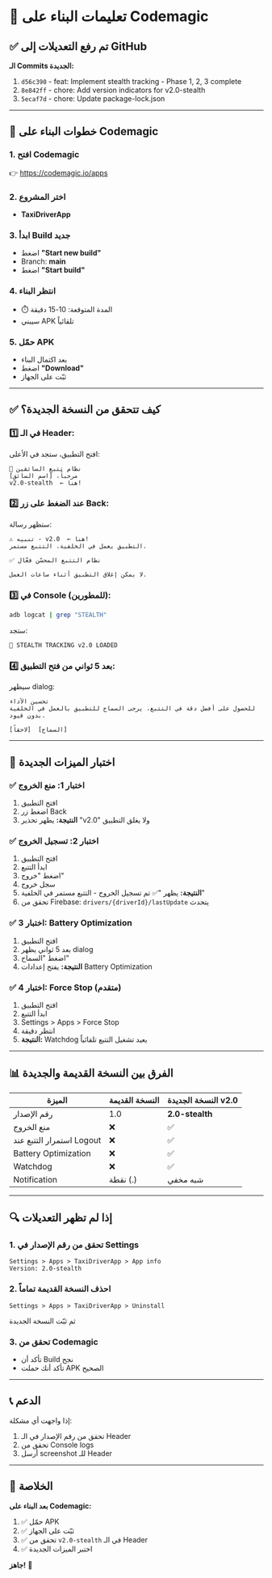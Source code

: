 # 🔨 تعليمات البناء على Codemagic

## ✅ تم رفع التعديلات إلى GitHub

**الـ Commits الجديدة:**
1. `d56c390` - feat: Implement stealth tracking - Phase 1, 2, 3 complete
2. `8e842ff` - chore: Add version indicators for v2.0-stealth
3. `5ecaf7d` - chore: Update package-lock.json

---

## 🚀 خطوات البناء على Codemagic

### 1. افتح Codemagic
👉 https://codemagic.io/apps

### 2. اختر المشروع
- **TaxiDriverApp**

### 3. ابدأ Build جديد
- اضغط **"Start new build"**
- Branch: **main**
- اضغط **"Start build"**

### 4. انتظر البناء
- ⏱️ المدة المتوقعة: 10-15 دقيقة
- سيبني APK تلقائياً

### 5. حمّل APK
- بعد اكتمال البناء
- اضغط **"Download"**
- ثبّت على الجهاز

---

## ✅ كيف تتحقق من النسخة الجديدة؟

### 1️⃣ **في الـ Header:**
افتح التطبيق، ستجد في الأعلى:
```
🚖 نظام تتبع السائقين
مرحباً، [اسم السائق]
v2.0-stealth  ← هنا!
```

### 2️⃣ **عند الضغط على زر Back:**
ستظهر رسالة:
```
⚠️ تنبيه - v2.0  ← هنا!
التطبيق يعمل في الخلفية. التتبع مستمر.

✅ نظام التتبع المحسّن فعّال

لا يمكن إغلاق التطبيق أثناء ساعات العمل.
```

### 3️⃣ **في Console (للمطورين):**
```bash
adb logcat | grep "STEALTH"
```
ستجد:
```
🚀 STEALTH TRACKING v2.0 LOADED
```

### 4️⃣ **بعد 5 ثواني من فتح التطبيق:**
سيظهر dialog:
```
تحسين الأداء
للحصول على أفضل دقة في التتبع، يرجى السماح للتطبيق بالعمل في الخلفية بدون قيود.

[لاحقاً]  [السماح]
```

---

## 🧪 اختبار الميزات الجديدة

### ✅ **اختبار 1: منع الخروج**
1. افتح التطبيق
2. اضغط زر Back
3. **النتيجة:** يظهر تحذير "v2.0" ولا يغلق التطبيق

### ✅ **اختبار 2: تسجيل الخروج**
1. افتح التطبيق
2. ابدأ التتبع
3. اضغط "خروج"
4. سجل خروج
5. **النتيجة:** يظهر "✅ تم تسجيل الخروج - التتبع مستمر في الخلفية"
6. تحقق من Firebase: `drivers/{driverId}/lastUpdate` يتحدث

### ✅ **اختبار 3: Battery Optimization**
1. افتح التطبيق
2. بعد 5 ثواني يظهر dialog
3. اضغط "السماح"
4. **النتيجة:** يفتح إعدادات Battery Optimization

### ✅ **اختبار 4: Force Stop (متقدم)**
1. افتح التطبيق
2. ابدأ التتبع
3. Settings > Apps > Force Stop
4. انتظر دقيقة
5. **النتيجة:** Watchdog يعيد تشغيل التتبع تلقائياً

---

## 📊 الفرق بين النسخة القديمة والجديدة

| الميزة | النسخة القديمة | النسخة الجديدة v2.0 |
|--------|----------------|---------------------|
| رقم الإصدار | 1.0 | **2.0-stealth** |
| منع الخروج | ❌ | ✅ |
| استمرار التتبع عند Logout | ❌ | ✅ |
| Battery Optimization | ❌ | ✅ |
| Watchdog | ❌ | ✅ |
| Notification | نقطة (.) | شبه مخفي |

---

## 🔍 إذا لم تظهر التعديلات

### 1. تحقق من رقم الإصدار في Settings
```
Settings > Apps > TaxiDriverApp > App info
Version: 2.0-stealth
```

### 2. احذف النسخة القديمة تماماً
```
Settings > Apps > TaxiDriverApp > Uninstall
```
ثم ثبّت النسخة الجديدة

### 3. تحقق من Codemagic
- تأكد أن Build نجح
- تأكد أنك حملت APK الصحيح

---

## 📞 الدعم

إذا واجهت أي مشكلة:
1. تحقق من رقم الإصدار في الـ Header
2. تحقق من Console logs
3. أرسل screenshot للـ Header

---

## 🎯 الخلاصة

**بعد البناء على Codemagic:**
1. ✅ حمّل APK
2. ✅ ثبّت على الجهاز
3. ✅ تحقق من `v2.0-stealth` في الـ Header
4. ✅ اختبر الميزات الجديدة

**جاهز!** 🚀

